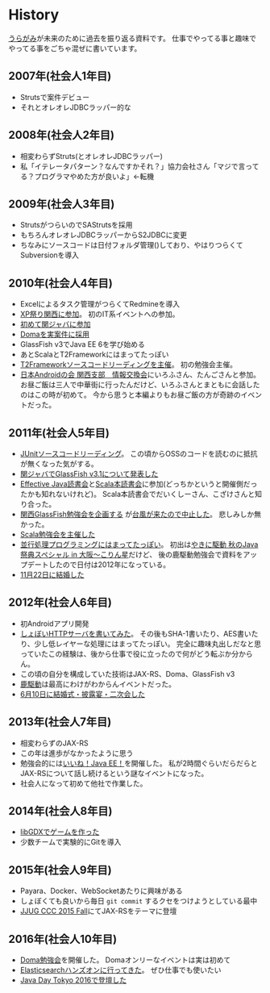 # History

[うらがみ](https://twitter.com/backpaper0)が未来のために過去を振り返る資料です。
仕事でやってる事と趣味でやってる事をごちゃ混ぜに書いています。

## 2007年(社会人1年目)

* Strutsで案件デビュー
* それとオレオレJDBCラッパー的な

## 2008年(社会人2年目)

* 相変わらずStruts(とオレオレJDBCラッパー)
* 私「イテレータパターン？なんですかそれ？」協力会社さん「マジで言ってる？プログラマやめた方が良いよ」←転機

## 2009年(社会人3年目)

* StrutsがつらいのでSAStrutsを採用
* もちろんオレオレJDBCラッパーからS2JDBCに変更
* ちなみにソースコードは日付フォルダ管理()しており、やはりつらくてSubversionを導入

## 2010年(社会人4年目)

* Excelによるタスク管理がつらくてRedmineを導入
* [XP祭り関西に参加](http://d.hatena.ne.jp/backpaper0/20100208/1265640707)。
  初のIT系イベントへの参加。
* [初めて関ジャバに参加](http://d.hatena.ne.jp/backpaper0/20100408/1270740567)
* [Domaを実案件に採用](http://d.hatena.ne.jp/backpaper0/20100711/1278860026)
* GlassFish v3でJava EE 6を学び始める
* あとScalaとT2Frameworkにはまってたっぽい
* [T2Frameworkソースコードリーディングを主催](http://d.hatena.ne.jp/backpaper0/20101130/1291127910)。
  初の勉強会主催。
* [日本Androidの会 関西支部　情報交換会](https://atnd.org/events/10103)にいろふさん、たんごさんと参加。
  お昼ご飯は三人で中華街に行ったんだけど、いろふさんとまともに会話したのはこの時が初めて。
  今から思うと本編よりもお昼ご飯の方が奇跡のイベントだった。

## 2011年(社会人5年目)

* [JUnitソースコードリーディング](http://d.hatena.ne.jp/backpaper0/20110123/1295792237)。
  この頃からOSSのコードを読むのに抵抗が無くなった気がする。
* [関ジャバでGlassFish v3.1について発表した](http://d.hatena.ne.jp/backpaper0/20110307/1299500055)
* [Effective Java読書会](https://atnd.org/events/14722)と[Scala本読書会](https://atnd.org/events/14177)に参加(どっちかというと開催側だったかも知れないけれど)。
  Scala本読書会でだいくしーさん、こざけさんと知り合った。
* [関西GlassFish勉強会を企画する](http://d.hatena.ne.jp/backpaper0/20110726/1311691938)
  が[台風が来たので中止した](http://d.hatena.ne.jp/backpaper0/20110903/1315063286)。
  悲しみしか無かった。
* [Scala勉強会を主催した](http://d.hatena.ne.jp/backpaper0/20111016/1318740542)
* [並行処理プログラミングにはまってたっぽい](https://docs.google.com/presentation/d/1rKjgu1CqJt38bLVkJTV-b6BkqIB66vYqEriK5LIrE_o/present?slide=id.i0)。
  初出は[やきに駆動 秋のJava祭典スペシャル in 大阪〜こりん星](https://atnd.org/events/20138)だけど、
  後の鹿駆動勉強会で資料をアップデートしたので日付は2012年になっている。
* [11月22日に結婚した](https://twitter.com/backpaper0/status/138914748203937792)

## 2012年(社会人6年目)

* 初Androidアプリ開発
* [しょぼいHTTPサーバを書いてみた](http://d.hatena.ne.jp/backpaper0/20120927/1348758148)。
  その後もSHA-1書いたり、AES書いたり、少し低レイヤーな処理にはまってたっぽい。
  完全に趣味丸出しだなと思っていたこの経験は、後から仕事で役に立ったので何がどう転ぶか分からん。
* この頃の自分を構成していた技術はJAX-RS、Doma、GlassFish v3
* [鹿駆動](https://atnd.org/events/24587)は最高にわけがわからんイベントだった。
* [6月10日に結婚式・披露宴・二次会した](http://togetter.com/li/318660)

## 2013年(社会人7年目)

* 相変わらずのJAX-RS
* この年は進歩がなかったように思う
* 勉強会的には[いいね！Java EE！](http://connpass.com/event/2109/)を開催した。
  私が2時間ぐらいだらだらとJAX-RSについて話し続けるという謎なイベントになった。
* 社会人になって初めて他社で作業した。

## 2014年(社会人8年目)

* [libGDXでゲームを作った](http://backpaper0.github.io/2014/12/24/syobotsum.html)
* 少数チームで実験的にGitを導入

## 2015年(社会人9年目)

* Payara、Docker、WebSocketあたりに興味がある
* しょぼくても良いから毎日 `git commit` するクセをつけようとしている最中
* [JJUG CCC 2015 Fall](http://www.java-users.jp/?page_id=2064#AB-1)にてJAX-RSをテーマに登壇

## 2016年(社会人10年目)

* [Doma勉強会](http://kanjava.connpass.com/event/14586/)を開催した。
  Domaオンリーなイベントは実は初めて
* [Elasticsearchハンズオンに行ってきた](http://backpaper0.github.io/2016/03/24/elastichandson.html)。
  ぜひ仕事でも使いたい
* [Java Day Tokyo 2016で登壇した](http://www.oracle.co.jp/events/javaday/2016/)
